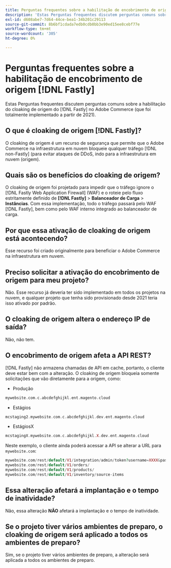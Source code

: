 ```yaml
---
title: Perguntas frequentes sobre a habilitação de encobrimento de origem [!DNL Fastly]
description: 'Estas Perguntas frequentes discutem perguntas comuns sobre a habilitação do cloaking de origem no Adobe Commerce (que foi totalmente implementado a partir de 2021). [!DNL Fastly] '
exl-id: d608abe7-7d64-44ce-bea1-34b201c29113
source-git-commit: 8b6bf1cdada7edb0cdb0bb3e90ed15ee8cebf77e
workflow-type: tm+mt
source-wordcount: '305'
ht-degree: 0%

---
```


# Perguntas frequentes sobre a habilitação de encobrimento de origem [!DNL Fastly]

Estas Perguntas frequentes discutem perguntas comuns sobre a habilitação do cloaking de origem do [!DNL Fastly] no Adobe Commerce (que foi totalmente implementado a partir de 2021).

## O que é cloaking de origem [!DNL Fastly]?

O cloaking de origem é um recurso de segurança que permite que o Adobe Commerce na infraestrutura em nuvem bloqueie qualquer tráfego [!DNL non-Fastly] (para evitar ataques de DDoS, indo para a infraestrutura em nuvem (origem).

## Quais são os benefícios do cloaking de origem?

O cloaking de origem foi projetado para impedir que o tráfego ignore o [!DNL Fastly Web Application Firewall] (WAF) e o roteie pelo fluxo estritamente definido de **[!DNL Fastly]** > **Balanceador de Carga** > **Instâncias**. Com essa implementação, todo o tráfego passará pelo WAF [!DNL Fastly], bem como pelo WAF interno integrado ao balanceador de carga.

## Por que essa ativação de cloaking de origem está acontecendo?

Esse recurso foi criado originalmente para beneficiar o Adobe Commerce na infraestrutura em nuvem.

## Preciso solicitar a ativação do encobrimento de origem para meu projeto?

Não. Esse recurso já deveria ter sido implementado em todos os projetos na nuvem, e qualquer projeto que tenha sido provisionado desde 2021 teria isso ativado por padrão.

## O cloaking de origem altera o endereço IP de saída?

Não, não tem.

## O encobrimento de origem afeta a API REST?

[!DNL Fastly] não armazena chamadas de API em cache, portanto, o cliente deve estar bem com a alteração. O cloaking de origem bloqueia somente solicitações que vão diretamente para a origem, como:

* Produção

```php
mywebsite.com.c.abcdefghijkl.ent.magento.cloud
```

* Estágios

```php
mcstaging2.mywebsite.com.c.abcdefghijkl.dev.ent.magento.cloud
```

* EstágiosX

```php
mcstagingX.mywebsite.com.c.abcdefghijkl.X.dev.ent.magento.cloud
```

Neste exemplo, o cliente ainda poderá acessar a API se alterar a URL para ``mywebsite.com``:

```php
mywebsite.com/rest/default/V1/integration/admin/token?username=XXXX&password=XXXXX;
mywebsite.com/rest/default/V1/orders/
mywebsite.com/rest/default/V1/products/
mywebsite.com/rest/default/V1/inventory/source-items
```

## Essa alteração afetará a implantação e o tempo de inatividade?

Não, essa alteração **NÃO** afetará a implantação e o tempo de inatividade.

## Se o projeto tiver vários ambientes de preparo, o cloaking de origem será aplicado a todos os ambientes de preparo?

Sim, se o projeto tiver vários ambientes de preparo, a alteração será aplicada a todos os ambientes de preparo.
